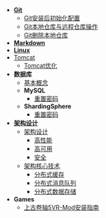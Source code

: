 * [**Git**](Git/README)
  * [Git安装后初始化配置](Git/Git安装后初始化配置)
  * [Git本地仓库与远程仓库操作](Git/Git本地仓库与远程仓库操作)
  * [Git删除本地仓库](Git/Git删除本地仓库)
* [**Markdown**](Markdown/README)
* [**Linux**](Linux/README)
* [Tomcat](Tomcat/README)
  * [Tomcat优化](Tomcat/Tomcat优化)
* **数据库**
  * [基本概念](数据库/基础概念)
  * **MySQL**
    * [重置密码](数据库/MySQL/重置密码)
  * **ShardingSphere**
    * [重置密码](数据库/ShardingSphere/ShardingSphere学习20201124)
* [**架构设计**](架构设计/README)
  * [架构设计](架构设计/架构设计/README)
    * [高性能](架构设计/架构设计/高性能)
    * [高可用](架构设计/架构设计/高可用)
    * [安全](架构设计/架构设计/安全)
  * [架构核心技术](架构设计/架构核心技术/README)
    * [分布式缓存](架构设计/架构核心技术/分布式缓存)
    * [分布式消息队列](架构设计/架构核心技术/分布式消息队列)
    * [分布式数据存储](架构设计/架构核心技术/分布式数据存储)
* **Games**
  * [上古卷轴5VR-Mod安装指南](Games/SkyrimVR/Mod安装指南)